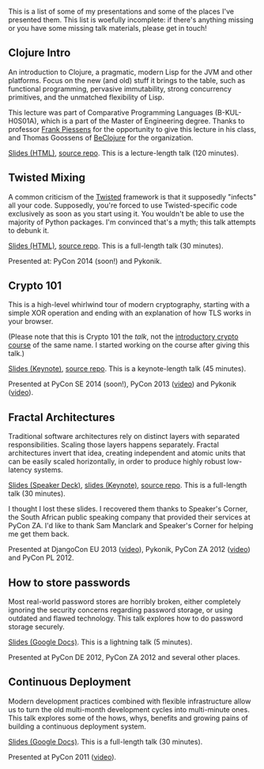<!--
.. title: Talks
.. slug: talks
.. date: 2014-07-30 07:47:13 UTC-07:00
.. tags:
.. link:
.. description:
.. type: text
-->

This is a list of some of my presentations and some of the places I've
presented them. This list is woefully incomplete: if there's anything
missing or you have some missing talk materials, please get in touch!

## Clojure Intro

An introduction to Clojure, a pragmatic, modern Lisp for the JVM and
other platforms. Focus on the new (and old) stuff it brings to the
table, such as functional programming, pervasive immutability, strong
concurrency primitives, and the unmatched flexibility of Lisp.

This lecture was part of Comparative Programming Languages
(B-KUL-H0S01A), which is a part of the Master of Engineering degree.
Thanks to professor [Frank Piessens](https://cs.kuleuven.be/~frank/)
for the opportunity to give this lecture in his class, and Thomas
Goossens of [BeClojure](http://beclojure.org/) for the organization.

[Slides (HTML)](//www.lvh.io/ClojureIntro),
[source repo](https://github.com/lvh/ClojureIntro). This is a
lecture-length talk (120 minutes).

## Twisted Mixing

A common criticism of the [Twisted](https://www.twistedmatrix.com)
framework is that it supposedly "infects" all your code. Supposedly,
you're forced to use Twisted-specific code exclusively as soon as you
start using it. You wouldn't be able to use the majority of Python
packages. I'm convinced that's a myth; this talk attempts to debunk
it.

[Slides (HTML)](//www.lvh.io/TwistedMixing),
[source repo](https://github.com/lvh/TwistedMixing). This is a
full-length talk (30 minutes).

Presented at: PyCon 2014 (soon!) and Pykonik.

## Crypto 101

This is a high-level whirlwind tour of modern cryptography, starting
with a simple XOR operation and ending with an explanation of how TLS
works in your browser.

(Please note that this is Crypto 101 the *talk*, not the
[introductory crypto course](https://www.crypto101.io) of the same
name. I started working on the course after giving this talk.)

[Slides (Keynote)](https://www.dropbox.com/sh/a9p6rc21p67dhte/YMDFsEPUTs),
[source repo](https://github.com/lvh/Crypto101). This is a
keynote-length talk (45 minutes).

Presented at PyCon SE 2014 (soon!), PyCon 2013
([video](https://www.youtube.com/watch?v=3rmCGsCYJF8)) and Pykonik
([video](https://www.youtube.com/watch?v=hI76JcMdUEs)).

## Fractal Architectures

Traditional software architectures rely on distinct layers with
separated responsibilities. Scaling those layers happens separately.
Fractal architectures invert that idea, creating independent and
atomic units that can be easily scaled horizontally, in order to
produce highly robust low-latency systems.

[Slides (Speaker Deck)](https://speakerdeck.com/pyconza/pyconza-2012-fractal-architectures-by-laurens-van-houtven), [slides (Keynote)](https://www.dropbox.com/s/znbkzltbmlnf1va/FractalArchitectures.key), [source repo](https://github.com/lvh/FractalArchitectures). This is a full-length talk (30 minutes).

I thought I lost these slides. I recovered them thanks to Speaker's
Corner, the South African public speaking company that provided their
services at PyCon ZA. I'd like to thank Sam Manclark and Speaker's
Corner for helping me get them back.

Presented at DjangoCon EU 2013
([video](https://www.youtube.com/watch?v=bw_HntuE7Cg)), Pykonik, PyCon
ZA 2012 ([video](https://www.youtube.com/watch?v=w75TAXYZnNs)) and
PyCon PL 2012.

## How to store passwords

Most real-world password stores are horribly broken, either completely
ignoring the security concerns regarding password storage, or using
outdated and flawed technology. This talk explores how to do password
storage securely.

[Slides (Google Docs)](https://docs.google.com/presentation/d/1Sa-Zb1-LR6S8qcQdGBWxq6EJfg7Fwi67CNXNE-hosvM/edit?usp=sharing&authkey=CK26240L). This is a lightning talk (5 minutes).

Presented at PyCon DE 2012, PyCon ZA 2012 and several other places.

## Continuous Deployment

Modern development practices combined with flexible infrastructure
allow us to turn the old multi-month development cycles into
multi-minute ones. This talk explores some of the hows, whys, benefits
and growing pains of building a continuous deployment system.

[Slides (Google Docs)](https://docs.google.com/presentation/d/1MyEMXNnKPsiUmuFt49S01yij3dlLjw8NeHiOZTMYCbI/edit?usp=sharing&authkey=COnQlKkM). This is a full-length talk (30 minutes).

Presented at PyCon 2011 ([video](http://blip.tv/pycon-us-videos-2009-2010-2011/pycon-2011-continuous-deployment-4898971)).
